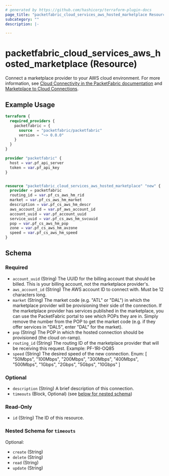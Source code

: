 ```yaml
---
# generated by https://github.com/hashicorp/terraform-plugin-docs
page_title: "packetfabric_cloud_services_aws_hosted_marketplace Resource - terraform-provider-packetfabric"
subcategory: ""
description: |-

---
```


# packetfabric_cloud_services_aws_hosted_marketplace (Resource)

Connect a marketplace provider to your AWS cloud environment. For more information, see [Cloud Connectivity in the PacketFabric documentation](https://docs.packetfabric.com/cloud/) and [Marketplace to Cloud Connections](https://docs.packetfabric.com/eco/marketplace_cloud/).

## Example Usage

```terraform
terraform {
  required_providers {
    packetfabric = {
      source  = "packetfabric/packetfabric"
      version = "~> 0.0.0"
    }
  }
}

provider "packetfabric" {
  host = var.pf_api_server
  token = var.pf_api_key
}


resource "packetfabric_cloud_services_aws_hosted_marketplace" "new" {
  provider = packetfabric
  routing_id = var.pf_cs_aws_hm_rid
  market = var.pf_cs_aws_hm_market
  description = var.pf_cs_aws_hm_descr
  aws_account_id = var.pf_aws_account_id
  account_uuid = var.pf_account_uuid
  service_uuid = var.pf_cs_aws_hm_svcuuid
  pop = var.pf_cs_aws_hm_pop
  zone = var.pf_cs_aws_hm_avzone
  speed = var.pf_cs_aws_hm_speed
}
```

## Schema

### Required

- `account_uuid` (String) The UUID for the billing account that should be billed. This is your billing account, not the marketplace provider's.
- `aws_account_id` (String) The AWS account ID to connect with. Must be 12 characters long.
- `market` (String) The market code (e.g. "ATL" or "DAL") in which the marketplace provider will be provisioning their side of the connection. If the marketplace provider has services published in the marketplace, you can use the PacketFabric portal to see which POPs they are in. Simply remove the number from the POP to get the market code (e.g. if they offer services in "DAL5", enter "DAL" for the market).
- `pop` (String) The POP in which the hosted connection should be provisioned (the cloud on-ramp).
- `routing_id` (String) The routing ID of the marketplace provider that will be receiving this request. 
		Example: PF-1RI-OQ85
- `speed` (String) The desired speed of the new connection.
		Enum: [ "50Mbps", "100Mbps", "200Mbps", "300Mbps", "400Mbps", "500Mbps", "1Gbps", "2Gbps", "5Gbps", "10Gbps" ]

### Optional

- `description` (String) A brief description of this connection.
- `timeouts` (Block, Optional) (see [below for nested schema](#nestedblock--timeouts))

### Read-Only

- `id` (String) The ID of this resource.

<a id="nestedblock--timeouts"></a>
### Nested Schema for `timeouts`

Optional:

- `create` (String)
- `delete` (String)
- `read` (String)
- `update` (String)
